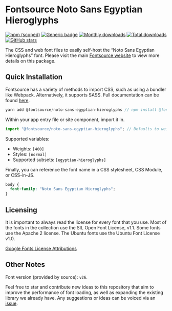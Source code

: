 # Fontsource Noto Sans Egyptian Hieroglyphs

[![npm (scoped)](https://img.shields.io/npm/v/@fontsource/noto-sans-egyptian-hieroglyphs?color=brightgreen)](https://www.npmjs.com/package/@fontsource/noto-sans-egyptian-hieroglyphs) [![Generic badge](https://img.shields.io/badge/fontsource-passing-brightgreen)](https://github.com/fontsource/fontsource) [![Monthly downloads](https://badgen.net/npm/dm/@fontsource/noto-sans-egyptian-hieroglyphs)](https://github.com/fontsource/fontsource) [![Total downloads](https://badgen.net/npm/dt/@fontsource/noto-sans-egyptian-hieroglyphs)](https://github.com/fontsource/fontsource) [![GitHub stars](https://img.shields.io/github/stars/fontsource/fontsource.svg?style=social&label=Star)](https://github.com/fontsource/fontsource/stargazers)

The CSS and web font files to easily self-host the “Noto Sans Egyptian Hieroglyphs” font. Please visit the main [Fontsource website](https://fontsource.org/fonts/noto-sans-egyptian-hieroglyphs) to view more details on this package.

## Quick Installation

Fontsource has a variety of methods to import CSS, such as using a bundler like Webpack. Alternatively, it supports SASS. Full documentation can be found [here](https://fontsource.org/docs/introduction).

```javascript
yarn add @fontsource/noto-sans-egyptian-hieroglyphs // npm install @fontsource/noto-sans-egyptian-hieroglyphs
```

Within your app entry file or site component, import it in.

```javascript
import "@fontsource/noto-sans-egyptian-hieroglyphs"; // Defaults to weight 400.
```

Supported variables:

- Weights: `[400]`
- Styles: `[normal]`
- Supported subsets: `[egyptian-hieroglyphs]`

Finally, you can reference the font name in a CSS stylesheet, CSS Module, or CSS-in-JS.

```css
body {
  font-family: "Noto Sans Egyptian Hieroglyphs";
}
```



## Licensing

It is important to always read the license for every font that you use.
Most of the fonts in the collection use the SIL Open Font License, v1.1. Some fonts use the Apache 2 license. The Ubuntu fonts use the Ubuntu Font License v1.0.

[Google Fonts License Attributions](https://fonts.google.com/attribution)

## Other Notes

Font version (provided by source): `v26`.

Feel free to star and contribute new ideas to this repository that aim to improve the performance of font loading, as well as expanding the existing library we already have. Any suggestions or ideas can be voiced via an [issue](https://github.com/fontsource/fontsource/issues).
